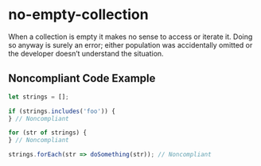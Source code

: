 # no-empty-collection

When a collection is empty it makes no sense to access or iterate it. Doing so anyway is surely an error; either population was accidentally omitted or the developer doesn’t understand the situation.

## Noncompliant Code Example

```javascript
let strings = [];

if (strings.includes('foo')) {
} // Noncompliant

for (str of strings) {
} // Noncompliant

strings.forEach(str => doSomething(str)); // Noncompliant
```
